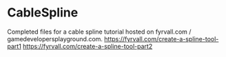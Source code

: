 # CableSpline
Completed files for a cable spline tutorial hosted on fyrvall.com / gamedevelopersplayground.com.
https://fyrvall.com/create-a-spline-tool-part1
https://fyrvall.com/create-a-spline-tool-part2
